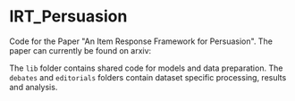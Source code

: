 # IRT_Persuasion

Code for the Paper "An Item Response Framework for Persuasion". The paper can currently be found on arxiv:

The `lib` folder contains shared code for models and data preparation. The `debates` and `editorials` folders contain dataset specific processing, results and analysis.
